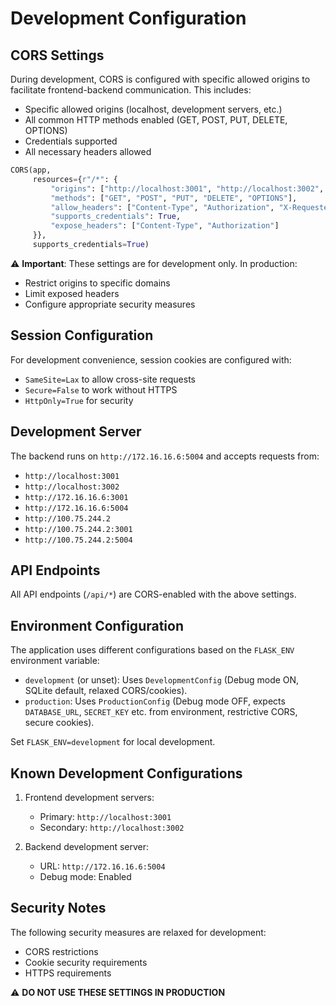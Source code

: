 # Development Configuration

## CORS Settings

During development, CORS is configured with specific allowed origins to facilitate frontend-backend communication. This includes:

- Specific allowed origins (localhost, development servers, etc.)
- All common HTTP methods enabled (GET, POST, PUT, DELETE, OPTIONS)
- Credentials supported
- All necessary headers allowed

```python
CORS(app, 
     resources={r"/*": {
         "origins": ["http://localhost:3001", "http://localhost:3002", "http://172.16.16.6:3001", "http://172.16.16.6:5004", "http://100.75.244.2", "http://100.75.244.2:3001", "http://100.75.244.2:5004"],
         "methods": ["GET", "POST", "PUT", "DELETE", "OPTIONS"],
         "allow_headers": ["Content-Type", "Authorization", "X-Requested-With", "Accept"],
         "supports_credentials": True,
         "expose_headers": ["Content-Type", "Authorization"]
     }},
     supports_credentials=True)
```

⚠️ **Important**: These settings are for development only. In production:
- Restrict origins to specific domains
- Limit exposed headers
- Configure appropriate security measures

## Session Configuration

For development convenience, session cookies are configured with:
- `SameSite=Lax` to allow cross-site requests
- `Secure=False` to work without HTTPS
- `HttpOnly=True` for security

## Development Server

The backend runs on `http://172.16.16.6:5004` and accepts requests from:
- `http://localhost:3001`
- `http://localhost:3002`
- `http://172.16.16.6:3001`
- `http://172.16.16.6:5004`
- `http://100.75.244.2`
- `http://100.75.244.2:3001`
- `http://100.75.244.2:5004`

## API Endpoints

All API endpoints (`/api/*`) are CORS-enabled with the above settings.

## Environment Configuration

The application uses different configurations based on the `FLASK_ENV` environment variable:
- `development` (or unset): Uses `DevelopmentConfig` (Debug mode ON, SQLite default, relaxed CORS/cookies).
- `production`: Uses `ProductionConfig` (Debug mode OFF, expects `DATABASE_URL`, `SECRET_KEY` etc. from environment, restrictive CORS, secure cookies).

Set `FLASK_ENV=development` for local development.

## Known Development Configurations

1. Frontend development servers:
   - Primary: `http://localhost:3001`
   - Secondary: `http://localhost:3002`

2. Backend development server:
   - URL: `http://172.16.16.6:5004`
   - Debug mode: Enabled

## Security Notes

The following security measures are relaxed for development:
- CORS restrictions
- Cookie security requirements
- HTTPS requirements

⚠️ **DO NOT USE THESE SETTINGS IN PRODUCTION** 